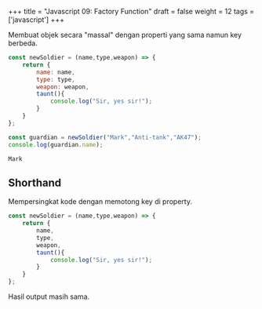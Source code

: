 +++
title = "Javascript 09: Factory Function"
draft = false
weight = 12
tags = ['javascript']
+++

Membuat objek secara "massal" dengan properti yang sama namun key berbeda.

```js
const newSoldier = (name,type,weapon) => {
    return {
        name: name,
        type: type,
        weapon: weapon,
        taunt(){
            console.log("Sir, yes sir!");
        }
    }
};

const guardian = newSoldier("Mark","Anti-tank","AK47");
console.log(guardian.name);
```
```plain
Mark
```

## Shorthand

Mempersingkat kode dengan memotong key di property.

```js
const newSoldier = (name,type,weapon) => {
    return {
        name,
        type,
        weapon,
        taunt(){
            console.log("Sir, yes sir!");
        }
    }
};
```
Hasil output masih sama.